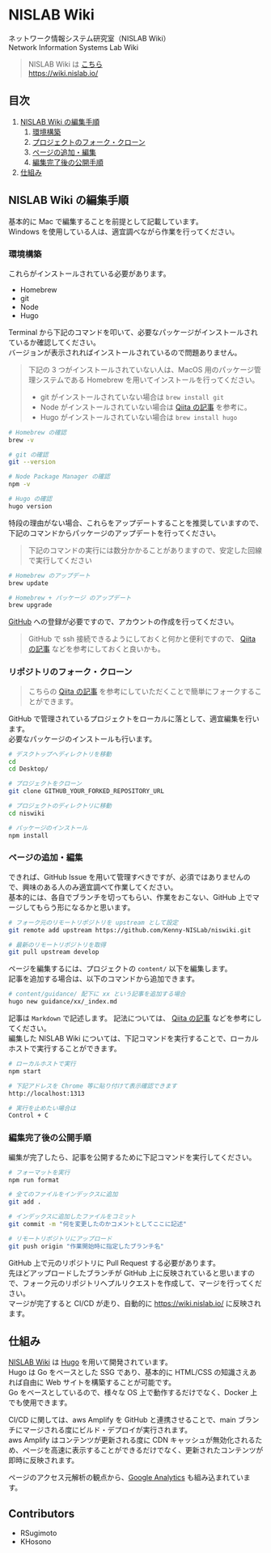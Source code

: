 # NISLAB Wiki

ネットワーク情報システム研究室（NISLAB Wiki）  
Network Information Systems Lab Wiki

> NISLAB Wiki は [こちら](https://wiki.nislab.io/)  
> <https://wiki.nislab.io/>

## 目次

1. [NISLAB Wiki の編集手順](#nislab-wiki-%E3%81%AE%E7%B7%A8%E9%9B%86%E6%89%8B%E9%A0%86)
   1. [環境構築](#%E7%92%B0%E5%A2%83%E6%A7%8B%E7%AF%89)
   2. [プロジェクトのフォーク・クローン](#%E3%83%AA%E3%83%9D%E3%82%B8%E3%83%88%E3%83%AA%E3%81%AE%E3%83%95%E3%82%A9%E3%83%BC%E3%82%AF%E3%82%AF%E3%83%AD%E3%83%BC%E3%83%B3)
   3. [ページの追加・編集](#%E3%83%9A%E3%83%BC%E3%82%B8%E3%81%AE%E8%BF%BD%E5%8A%A0%E7%B7%A8%E9%9B%86)
   4. [編集完了後の公開手順](#%E7%B7%A8%E9%9B%86%E5%AE%8C%E4%BA%86%E5%BE%8C%E3%81%AE%E5%85%AC%E9%96%8B%E6%89%8B%E9%A0%86)
2. [仕組み](#%E4%BB%95%E7%B5%84%E3%81%BF)

## NISLAB Wiki の編集手順

基本的に Mac で編集することを前提として記載しています。  
Windows を使用している人は、適宜調べながら作業を行ってください。

### 環境構築

これらがインストールされている必要があります。

- Homebrew
- git
- Node
- Hugo

Terminal から下記のコマンドを叩いて、必要なパッケージがインストールされているか確認してください。  
バージョンが表示されればインストールされているので問題ありません。

> 下記の 3 つがインストールされていない人は、MacOS 用のパッケージ管理システムである Homebrew を用いてインストールを行ってください。
>
> - git がインストールされていない場合は `brew install git`
> - Node がインストールされていない場合は [Qiita の記事](https://qiita.com/kyosuke5_20/items/c5f68fc9d89b84c0df09) を参考に。
> - Hugo がインストールされていない場合は `brew install hugo`

```sh
# Homebrew の確認
brew -v

# git の確認
git --version

# Node Package Manager の確認
npm -v

# Hugo の確認
hugo version
```

特段の理由がない場合、これらをアップデートすることを推奨していますので、下記のコマンドからパッケージのアップデートを行ってください。

> 下記のコマンドの実行には数分かかることがありますので、安定した回線で実行してください

```sh
# Homebrew のアップデート
brew update

# Homebrew + パッケージ のアップデート
brew upgrade
```

[GitHub](https://github.com/) への登録が必要ですので、アカウントの作成を行ってください。

> GitHub で ssh 接続できるようにしておくと何かと便利ですので、 [Qiita の記事](https://qiita.com/shizuma/items/2b2f873a0034839e47ce) などを参考にしておくと良いかも。

### リポジトリのフォーク・クローン

> こちらの [Qiita の記事](https://qiita.com/YumaInaura/items/acff806290c8953d3185) を参考にしていただくことで簡単にフォークすることができます。

GitHub で管理されているプロジェクトをローカルに落として、適宜編集を行います。  
必要なパッケージのインストールも行います。

```sh
# デスクトップへディレクトリを移動
cd
cd Desktop/

# プロジェクトをクローン
git clone GITHUB_YOUR_FORKED_REPOSITORY_URL

# プロジェクトのディレクトリに移動
cd niswiki

# パッケージのインストール
npm install
```

### ページの追加・編集

できれば、GitHub Issue を用いて管理すべきですが、必須ではありませんので、興味のある人のみ適宜調べて作業してください。  
基本的には、各自でブランチを切ってもらい、作業をおこない、GitHub 上でマージしてもらう形になるかと思います。

```sh
# フォーク元のリモートリポジトリを upstream として設定
git remote add upstream https://github.com/Kenny-NISLab/niswiki.git

# 最新のリモートリポジトリを取得
git pull upstream develop
```

ページを編集するには、プロジェクトの `content/` 以下を編集します。  
記事を追加する場合は、以下のコマンドから追加できます。

```sh
# content/guidance/ 配下に xx という記事を追加する場合
hugo new guidance/xx/_index.md
```

記事は `Markdown` で記述します。 記法については、 [Qiita の記事](https://qiita.com/tbpgr/items/989c6badefff69377da7) などを参考にしてください。  
編集した NISLAB Wiki については、下記コマンドを実行することで、ローカルホストで実行することができます。

```zsh
# ローカルホストで実行
npm start

# 下記アドレスを Chrome 等に貼り付けて表示確認できます
http://localhost:1313

# 実行を止めたい場合は
Control + C
```

### 編集完了後の公開手順

編集が完了したら、記事を公開するために下記コマンドを実行してください。

```zsh
# フォーマットを実行
npm run format

# 全てのファイルをインデックスに追加
git add .

# インデックスに追加したファイルをコミット
git commit -m "何を変更したのかコメントとしてここに記述"

# リモートリポジトリにアップロード
git push origin "作業開始時に指定したブランチ名"
```

GitHub 上で元のリポジトリに Pull Request する必要があります。  
先ほどアップロードしたブランチが GitHub 上に反映されていると思いますので、フォーク元のリポジトリへプルリクエストを作成して、マージを行ってください。  
マージが完了すると CI/CD が走り、自動的に <https://wiki.nislab.io/> に反映されます。

## 仕組み

[NISLAB Wiki](https://wiki.nislab.io/) は [Hugo](https://gohugo.io) を用いて開発されています。  
Hugo は Go をベースとした SSG であり、基本的に HTML/CSS の知識さえあれば自由に Web サイトを構築することが可能です。  
Go をベースとしているので、様々な OS 上で動作するだけでなく、Docker 上でも使用できます。

CI/CD に関しては、aws Amplify を GitHub と連携させることで、main ブランチにマージされる度にビルド・デプロイが実行されます。  
aws Amplify はコンテンツが更新される度に CDN キャッシュが無効化されるため、ページを高速に表示することができるだけでなく、更新されたコンテンツが即時に反映されます。

ページのアクセス元解析の観点から、[Google Analytics](https://analytics.google.com/) も組み込まれています。

## Contributors

- RSugimoto
- KHosono

